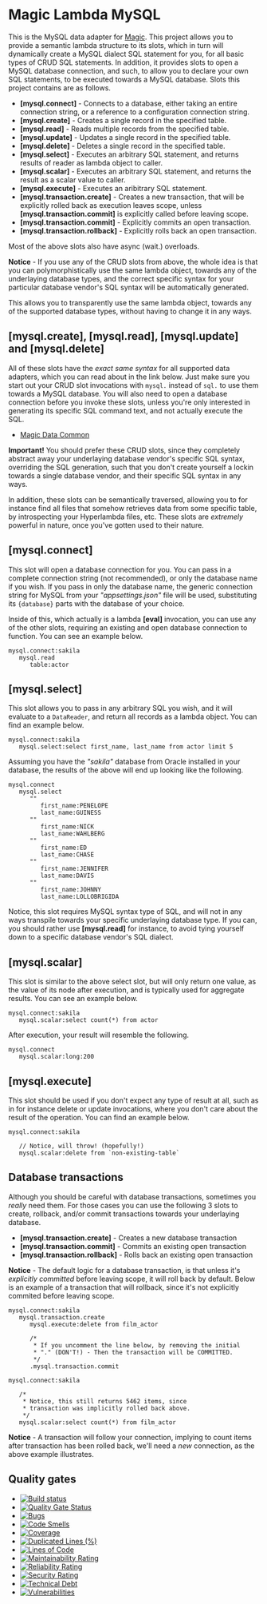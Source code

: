 
# Magic Lambda MySQL

This is the MySQL data adapter for [Magic](https://github.com/polterguy/magic). This project allows you to provide a semantic
lambda structure to its slots, which in turn will dynamically create a MySQL dialect SQL statement for you, for all basic
types of CRUD SQL statements. In addition, it provides slots to open a MySQL database connection, and such, to allow you to
declare your own SQL statements, to be executed towards a MySQL database. Slots this project contains are as follows.

* __[mysql.connect]__ - Connects to a database, either taking an entire connection string, or a reference to a configuration connection string.
* __[mysql.create]__ - Creates a single record in the specified table.
* __[mysql.read]__ - Reads multiple records from the specified table.
* __[mysql.update]__ - Updates a single record in the specified table.
* __[mysql.delete]__ - Deletes a single record in the specified table.
* __[mysql.select]__ - Executes an arbitrary SQL statement, and returns results of reader as lambda object to caller.
* __[mysql.scalar]__ - Executes an arbitrary SQL statement, and returns the result as a scalar value to caller.
* __[mysql.execute]__ - Executes an aribitrary SQL statement.
* __[mysql.transaction.create]__ - Creates a new transaction, that will be explicitly rolled back as execution leaves scope, unless __[mysql.transaction.commit]__ is explicitly called before leaving scope.
* __[mysql.transaction.commit]__ - Explicitly commits an open transaction.
* __[mysql.transaction.rollback]__ - Explicitly rolls back an open transaction.

Most of the above slots also have async (wait.) overloads.

**Notice** - If you use any of the CRUD slots from above, the whole idea is that you can polymorphistically use the
same lambda object, towards any of the underlaying database types, and the correct specific syntax for your particular
database vendor's SQL syntax will be automatically generated.

This allows you to transparently use the same lambda object, towards any of the supported database types, without
having to change it in any ways.

## [mysql.create], [mysql.read], [mysql.update] and [mysql.delete]

All of these slots have the _exact same syntax_ for all supported data adapters, which you can read about in the
link below. Just make sure you start out your CRUD slot invocations with `mysql.` instead of `sql.` to use
them towards a MySQL database. You will also need to open a database connection before you invoke these slots,
unless you're only interested in generating its specific SQL command text, and not actually execute the SQL.

* [Magic Data Common](https://github.com/polterguy/magic.data.common)

**Important!** You should prefer these CRUD slots, since they completely abstract away your underlaying
database vendor's specific SQL syntax, overriding the SQL generation, such that you don't create yourself
a lockin towards a single database vendor, and their specific SQL syntax in any ways.

In addition, these slots can be semantically traversed, allowing you to for instance find all files
that somehow retrieves data from some specific table, by introspecting your Hyperlambda files, etc.
These slots are _extremely_ powerful in nature, once you've gotten used to their nature.

## [mysql.connect]

This slot will open a database connection for you. You can pass in a complete connection string (not recommended),
or only the database name if you wish. If you pass in only the database name, the generic connection string for MySQL
from your _"appsettings.json"_ file will be used, substituting its `{database}` parts with the database of your choice.

Inside of this, which actually is a lambda **[eval]** invocation, you can use any of the other slots, requiring
an existing and open database connection to function. You can see an example below.

```
mysql.connect:sakila
   mysql.read
      table:actor
```

## [mysql.select]

This slot allows you to pass in any arbitrary SQL you wish, and it will evaluate to a `DataReader`, and return
all records as a lambda object. You can find an example below.

```
mysql.connect:sakila
   mysql.select:select first_name, last_name from actor limit 5
```

Assuming you have the _"sakila"_ database from Oracle installed in your database, the results of the above
will end up looking like the following.

```
mysql.connect
   mysql.select
      ""
         first_name:PENELOPE
         last_name:GUINESS
      ""
         first_name:NICK
         last_name:WAHLBERG
      ""
         first_name:ED
         last_name:CHASE
      ""
         first_name:JENNIFER
         last_name:DAVIS
      ""
         first_name:JOHNNY
         last_name:LOLLOBRIGIDA
```

Notice, this slot requires MySQL syntax type of SQL, and will not in any ways transpile towards your specific underlaying
database type. If you can, you should rather use **[mysql.read]** for instance, to avoid tying yourself down to a
specific database vendor's SQL dialect.

## [mysql.scalar]

This slot is similar to the above select slot, but will only return one value, as the value of its node after
execution, and is typically used for aggregate results. You can see an example below.

```
mysql.connect:sakila
   mysql.scalar:select count(*) from actor
```

After execution, your result will resemble the following.

```
mysql.connect
   mysql.scalar:long:200
```

## [mysql.execute]

This slot should be used if you don't expect any type of result at all, such as in for instance delete or update
invocations, where you don't care about the result of the operation. You can find an example below.

```
mysql.connect:sakila

   // Notice, will throw! (hopefully!)
   mysql.scalar:delete from `non-existing-table`
```

## Database transactions

Although you should be careful with database transactions, sometimes you _really_ need them. For those cases you
can use the following 3 slots to create, rollback, and/or commit transactions towards your underlaying database.

* __[mysql.transaction.create]__ - Creates a new database transaction
* __[mysql.transaction.commit]__ - Commits an existing open transaction
* __[mysql.transaction.rollback]__ - Rolls back an existing open transaction

**Notice** - The default logic for a database transaction, is that unless it's _explicitly committed_
before leaving scope, it will roll back by default. Below is an example of a transaction that will
rollback, since it's not explicitly commited before leaving scope.

```
mysql.connect:sakila
   mysql.transaction.create
      mysql.execute:delete from film_actor

      /*
       * If you uncomment the line below, by removing the initial
       * "." (DON'T!) - Then the transaction will be COMMITTED.
       */
      .mysql.transaction.commit

mysql.connect:sakila

   /*
    * Notice, this still returns 5462 items, since
    * transaction was implicitly rolled back above.
    */
   mysql.scalar:select count(*) from film_actor
```

**Notice** - A transaction will follow your connection, implying to count items
after transaction has been rolled back, we'll need a _new_ connection, as the
above example illustrates.

## Quality gates

- [![Build status](https://travis-ci.com/polterguy/magic.lambda.mysql.svg?master)](https://travis-ci.com/polterguy/magic.lambda.mysql)
- [![Quality Gate Status](https://sonarcloud.io/api/project_badges/measure?project=polterguy_magic.lambda.mysql&metric=alert_status)](https://sonarcloud.io/dashboard?id=polterguy_magic.lambda.mysql)
- [![Bugs](https://sonarcloud.io/api/project_badges/measure?project=polterguy_magic.lambda.mysql&metric=bugs)](https://sonarcloud.io/dashboard?id=polterguy_magic.lambda.mysql)
- [![Code Smells](https://sonarcloud.io/api/project_badges/measure?project=polterguy_magic.lambda.mysql&metric=code_smells)](https://sonarcloud.io/dashboard?id=polterguy_magic.lambda.mysql)
- [![Coverage](https://sonarcloud.io/api/project_badges/measure?project=polterguy_magic.lambda.mysql&metric=coverage)](https://sonarcloud.io/dashboard?id=polterguy_magic.lambda.mysql)
- [![Duplicated Lines (%)](https://sonarcloud.io/api/project_badges/measure?project=polterguy_magic.lambda.mysql&metric=duplicated_lines_density)](https://sonarcloud.io/dashboard?id=polterguy_magic.lambda.mysql)
- [![Lines of Code](https://sonarcloud.io/api/project_badges/measure?project=polterguy_magic.lambda.mysql&metric=ncloc)](https://sonarcloud.io/dashboard?id=polterguy_magic.lambda.mysql)
- [![Maintainability Rating](https://sonarcloud.io/api/project_badges/measure?project=polterguy_magic.lambda.mysql&metric=sqale_rating)](https://sonarcloud.io/dashboard?id=polterguy_magic.lambda.mysql)
- [![Reliability Rating](https://sonarcloud.io/api/project_badges/measure?project=polterguy_magic.lambda.mysql&metric=reliability_rating)](https://sonarcloud.io/dashboard?id=polterguy_magic.lambda.mysql)
- [![Security Rating](https://sonarcloud.io/api/project_badges/measure?project=polterguy_magic.lambda.mysql&metric=security_rating)](https://sonarcloud.io/dashboard?id=polterguy_magic.lambda.mysql)
- [![Technical Debt](https://sonarcloud.io/api/project_badges/measure?project=polterguy_magic.lambda.mysql&metric=sqale_index)](https://sonarcloud.io/dashboard?id=polterguy_magic.lambda.mysql)
- [![Vulnerabilities](https://sonarcloud.io/api/project_badges/measure?project=polterguy_magic.lambda.mysql&metric=vulnerabilities)](https://sonarcloud.io/dashboard?id=polterguy_magic.lambda.mysql)
